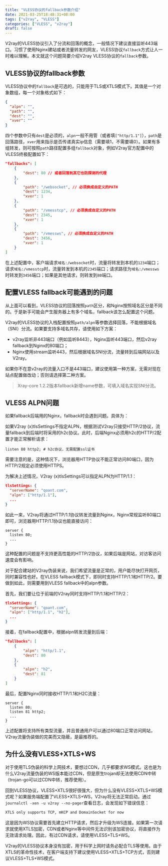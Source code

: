 ```yaml
---
title: "VLESS协议的fallback参数介绍"
date: 2021-03-25T18:48:31+08:00
tags: ["v2ray", "VLESS"]
categories: ["VLESS", "v2ray"]
draft: false
---
```


V2ray的VLESS协议引入了分流和回落的概念，一般情况下建议直接监听443端口。习惯了使用Nginx建站或者流量转发的网友，VLESS协议`fallback`方式让人一时难以理解。本文就这个问题简要介绍V2ray VLESS协议的`fallback`参数。

## VLESS协议的fallback参数

VLESS协议中的`fallback`是可选的，只能用于TLS或XTLS模式下。其值是一个对象数组，每一个对象格式如下：

```json
{
  "alpn": "",
  "path": "",
  "dest": "",
  "xver": ""
}
```

四个参数中只有`dest`是必须的，`alpn`一般不用管（或者填`["http/1.1"]`），`path`是回落路径，`xver`用来指示是否传递真实ip信息（需要填1，不需要填0）。如果有多组转发，则可按照`path`路径配置多组`fallback`对象，例如V2ray官方配置中的VLESS终极配置如下：

```json
"fallbacks": [
    {
        "dest": 80 // 或者回落到其它也防探测的代理
    },
    {
        "path": "/websocket", // 必须换成自定义的PATH
        "dest": 1234,
        "xver": 1
    },
    {
        "path": "/vmesstcp", // 必须换成自定义的PATH
        "dest": 2345,
        "xver": 1
    },
    {
        "path": "/vmessws", // 必须换成自定义的PATH
        "dest": 3456,
        "xver": 1
    }
]
```

在上述配置中，客户端请求`域名:/websocket`时，流量将转发到本机的`1234`端口；请求`域名:/vmesstcp`时，流量转发到本机的`2345`端口；请求路径为`域名:/vmessws`时转发到`3456`端口；如果是其他请求，则转发到`80`端口。

## 配置VLESS fallback可能遇到的问题

从上面可以看到，VLESS协议的回落按照`path`区分，和Nginx按照域名区分是不同的。于是新手可能会产生服务器上有多个域名，fallback该怎么配置这个问题。

V2ray的VLESS协议的入栈配置按照`path/alpn`等参数选择回落，不能根据域名（SNI）分流。如果要支持多域名共存，请使用如下方案：

- v2ray监听非443端口（例如监听8443），Nginx监听443端口，然后v2ray fallback到Nginx的80端口；
- Nginx使用stream监听443，然后根据域名SNI分流，流量转到后端网站以及V2ray。

如果你不在意v2ray的流量入口不是443端口，建议使用第一种方案，无需对现在站点配置做改动；否则请选择第二种方案。

> Xray-core 1.2.2版本fallback新增name参数，可填入域名实现SNI分流。

## VLESS ALPN问题

如果fallback后端用的Nginx，fallback时会遇到问题。具体为：

如果V2ray (x)tlsSettings不指定ALPN，根据测试V2ray只接受HTTP/2协议，流量fallback到后端时将采用的h2c协议。此时，后端Nginx必须用h2c的HTTP/2配置才能正常解析请求：

```nginx
listen 80 http2; # h2c协议，无需配置ssl证书
```

需要注意的是，这种情况下，浏览器用HTTP协议不能正常访问80端口，因为HTTP/2规定必须使用HTTPS。

为解决上述情况，V2ray (x)tlsSettings可以指定ALPN为HTTP/1.1：

```json
tlsSettings: {
  "serverName": "qoant.com",
  "alpn": ["http/1.1"],
  ...
}
```

如此一来，V2ray将通过HTTP/1.1协议转发流量到Nginx，Nginx常规监听80端口即可，浏览器用HTTP/1.1协议也能直接访问：

```nginx
server {
  listen 80;
  ...
}
```

这种配置的问题是不支持更高性能的HTTP/2协议，如果后端是网站，对访客访问速度会有影响。

对于配合建站的V2ray伪装来说，我们希望流量是正常的，用户能尽快打开网页，同时兼容性也好。在VLESS fallback模式下，即同时支持HTTP/1.1和HTTP/2。要做到如此，则需要用到VLESS fallback中的alpn参数。

首先，我们要让位于前端的V2ray同时支持HTTP/1.1和HTTP/2：

```json
tlsSettings: {
  "serverName": "qoant.com",
  "alpn": ["http/1.1", "h2"],
  ...
}
```

接着，在fallback配置中，根据alpn转发流量到后端：

```json
"fallbacks": [
    {
        "alpn": "http/1.1",
        "dest": 80
    },
    {
        "alpn": "h2",
        "dest": 81
    }
]
```

最后，配置Nginx同时接收HTTP/1.1和H2C流量：

```nginx
server {
  listen 80;
  listen 81 http2;
  ...
}
```

上述配置将支持所有类型流量，并且普通用户可以通过80端口正常访问网站，V2ray流量伪装做的完美而又隐蔽，是最推荐的。

## 为什么没有VLESS+XTLS+WS

对于使用TLS伪装的科学上网技术，要想过CDN，几乎都要求WS模式。这也是为什么V2ray流量伪装的WS版本能过CDN，但是原生trojan却无法使用CDN中转（trojan-go可以过CDN中转，推荐使用）。

回到VLESS协议，VLESS+XTLS很好很强大，但为什么没有VLESS+XTLS+WS模式呢？如果服务端配置了VLESS+XTLS+WS，V2ray将无法正常启动。通过`journalctl -xen -u v2ray --no-pager`查看日志，会发现如下错误信息：

```bash
XTLS only supports TCP, mKCP and DomainSocket for now
```

这是因为WS协议需要首先建立HTTP请求，然后才升级为WS连接。如果第一次请求就使用XTLS加密，CDN或者Nginx等中间件无法识别该加密协议，将直接作为无效请求处理。因此，有过CDN请求，请使用VLESS+TLS+WS。

V2ray的VLESS协议本身没有加密，用于科学上网时请务必配合TLS等使用。由于XTLS的革命性技术，在客户端支持下建议使用VLESS+XTLS+TCP方式，否则建议VLESS+TLS+WS模式。
